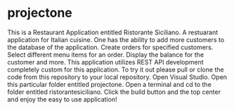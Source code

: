# projectone
This is a Restaurant Application entitled Ristorante Siciliano. A restuarant application for Italian cuisine. 
One has the ability to add more customers to the database of the application. Create orders for specified 
customers. Select different menu items for an order. Display the balance for the customer and more. 
This application utilizes REST API development completely custom for this application. To try it out 
please pull or clone the code from this repository to your local repository. Open Visual Studio. Open 
this particular folder entitled projectone. Open a terminal and cd to the folder entitled ristorantesiciliano.
Click the build button and the top center and enjoy the easy to use application!
